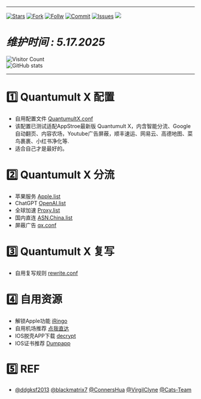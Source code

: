 ****
[![Stars](https://img.shields.io/github/stars/Szeto7/Szeto7)](https://github.com/Szeto7/Szeto7/stargazers)
[![Fork](https://img.shields.io/github/forks/Szeto7/Szeto7)](https://github.com/Szeto7/Szeto7/network/members)
[![Follw](https://img.shields.io/github/followers/Szeto7?label=follow&style=social)](https://github.com/Szeto7)
[![Commit](https://img.shields.io/github/commit-activity/m/Szeto7/Szeto7?label=Commits)](https://github.com/Szeto7/Szeto7/commits/master)
[![Issues](https://img.shields.io/github/issues/Szeto7/Szeto7)](https://github.com/Szeto7/Szeto7/issues)
[![](https://img.shields.io/github/last-commit/Szeto7/Szeto7)](https://github.com/Szeto7)
# *维护时间 : 5.17.2025*
![Visitor Count](https://profile-counter.glitch.me/Szeto7/count.svg)  
![GitHub stats](https://github-readme-stats.vercel.app/api?username=Szeto7&show_icons=true&count_private=true&theme=vue)  
****
# 1️⃣ Quantumult X 配置
 * 自用配置文件 [QuantumultX.conf](https://raw.githubusercontent.com/Szeto7/QuanX/refs/heads/master/QX.conf)
 * 该配置已测试适配AppStroe最新版 Quantumult X，内含智能分流、Google自动翻页、内容农场，Youtube广告屏蔽，顺丰速运、网易云、高德地图、菜鸟裹裹、小红书净化等.
 * 适合自己才是最好的。

# 2️⃣ Quantumult X 分流
  * 苹果服务 [Apple.list](https://raw.githubusercontent.com/blackmatrix7/ios_rule_script/master/rule/QuantumultX/Apple/Apple.list) 
  * ChatGPT [OpenAI.list](https://raw.githubusercontent.com/blackmatrix7/ios_rule_script/master/rule/QuantumultX/OpenAI/OpenAI.list) 
  * 全球加速 [Proxy.list](https://raw.githubusercontent.com/ConnersHua/RuleGo/master/Surge/Ruleset/Proxy.list)
  * 国内直连 [ASN.China.list](https://raw.githubusercontent.com/VirgilClyne/GetSomeFries/main/ruleset/ASN.China.list)
  * 屏蔽广告 [qx.conf](https://raw.githubusercontent.com/Cats-Team/AdRules/main/qx.conf)

# 3️⃣ Quantumult X 复写
  * 自用复写规则 [rewrite.conf](https://raw.githubusercontent.com/Szeto7/QuanX/refs/heads/master/rewrite.conf)

# 4️⃣ 自用资源
  * 解锁Apple功能 [iRingo](https://nsringo.github.io/index.html)
  * 自用机场推荐 [点我直达](https://zc064.xyz/auth/register?code=7yAN)
  * IOS脱壳APP下载 [decrypt](https://decrypt.day)
  * IOS证书推荐 [Dumpapp](https://www.dumpapp.com/register?invite_code=GAYpwg)

# 5️⃣ REF
* [@ddgksf2013](https://github.com/ddgksf2013) [@blackmatrix7](https://github.com/blackmatrix7)  [@ConnersHua](https://github.com/ConnersHua)  [@VirgilClyne](https://github.com/VirgilClyne)  [@Cats-Team](https://github.com/Cats-Team)